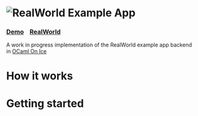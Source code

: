 # ![RealWorld Example App](logo.png)

### [Demo](https://github.com/gothinkster/realworld)&nbsp;&nbsp;&nbsp;&nbsp;[RealWorld](https://github.com/gothinkster/realworld)

A work in progress implementation of the RealWorld example app backend in [OCaml On Ice](https://github.com/roddyyaga/ocoi)

# How it works

# Getting started

